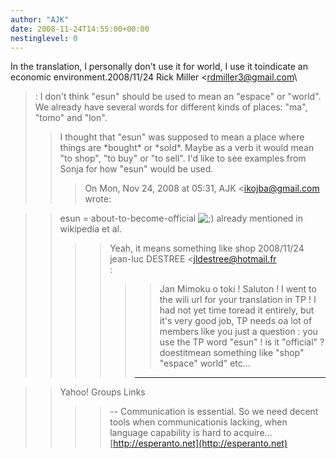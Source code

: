 ```yaml
---
author: "AJK"
date: 2008-11-24T14:55:00+00:00
nestinglevel: 0
---
```

In the translation, I personally don't use it for world, I use it toindicate an economic environment.2008/11/24 Rick Miller <[rdmiller3@gmail.com](mailto://rdmiller3@gmail.com)\
>:
> I don't think "esun" should be used to mean an "espace" or "world".
> We already have several words for different kinds of places: "ma",
> "tomo" and "lon".
>> I thought that "esun" was supposed to mean a place where things are
> \*bought\* or \*sold\*. Maybe as a verb it would mean "to shop", "to buy"
> or "to sell".
>> I'd like to see examples from Sonja for how "esun" would be used.
>>> On Mon, Nov 24, 2008 at 05:31, AJK <[ikojba@gmail.com](mailto://ikojba@gmail.com)\
> wrote:

>> esun = about-to-become-official ![;)](images/smilies/icon_e_wink.gif "Wink") already mentioned in wikipedia et al.
>>>> Yeah, it means something like shop
>>>> 2008/11/24 jean-luc DESTREE <[jldestree@hotmail.fr](mailto://jldestree@hotmail.fr)\
>:
>>>>>> Jan Mimoku o toki ! Saluton !
>>>>>> I went to the wili url for your translation in TP ! I had not yet time toread it entirely, but it's very good job, TP needs oa lot of members like you
>>>>>> just a question : you use the TP word "esun" ! is it "official" ? doestitmean something like "shop" "espace" world" etc...
>>>>> ------------------------------------

>> Yahoo! Groups Links
>>>>--
Communication is essential. So we need decent tools when communicationis lacking, when language capability is hard to acquire...[http://esperanto.net](http://esperanto.net)